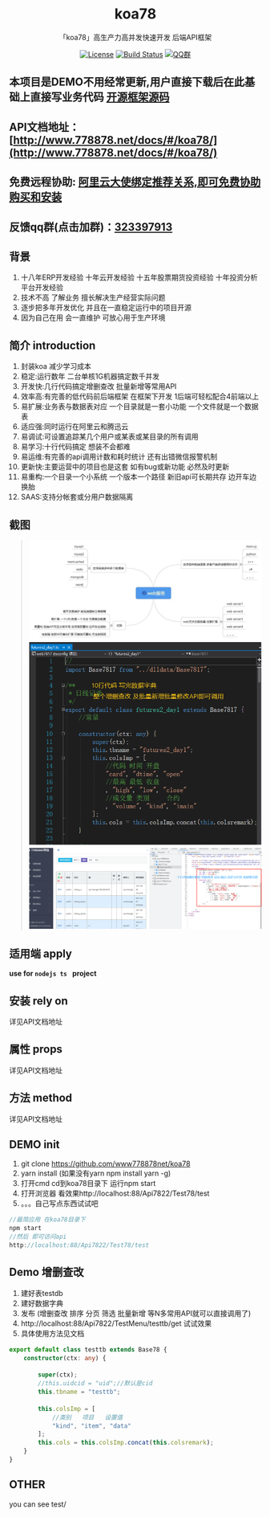 <h1 align="center">koa78</h1>
<div align="center">


「koa78」高生产力高并发快速开发 后端API框架

[![License](https://img.shields.io/badge/license-Apache%202-green.svg)](https://www.apache.org/licenses/LICENSE-2.0)
[![Build Status](https://dev.azure.com/www778878net/basic_ts/_apis/build/status/www778878net.koa78?branchName=main)](https://dev.azure.com/www778878net/basic_ts/_build/latest?definitionId=23&branchName=main)
[![QQ群](https://img.shields.io/badge/QQ群-323397913-blue.svg?style=flat-square&color=12b7f5&logo=qq)](https://qm.qq.com/cgi-bin/qm/qr?k=it9gUUVdBEDWiTOH21NsoRHAbE9IAzAO&jump_from=webapi&authKey=KQwSXEPwpAlzAFvanFURm0Foec9G9Dak0DmThWCexhqUFbWzlGjAFC7t0jrjdKdL)

</div>

## 本项目是DEMO不用经常更新,用户直接下载后在此基础上直接写业务代码 [开源框架源码](https://github.com/www778878net/koa78-base78)
## API文档地址：[http://www.778878.net/docs/#/koa78/](http://www.778878.net/docs/#/koa78/)
## 免费远程协助: [阿里云大使绑定推荐关系,即可免费协助购买和安装](https://www.aliyun.com/minisite/goods?userCode=2ty2vxdh)
## 反馈qq群(点击加群)：[323397913](https://qm.qq.com/cgi-bin/qm/qr?k=it9gUUVdBEDWiTOH21NsoRHAbE9IAzAO&jump_from=webapi&authKey=KQwSXEPwpAlzAFvanFURm0Foec9G9Dak0DmThWCexhqUFbWzlGjAFC7t0jrjdKdL)

## 背景 
1. 十八年ERP开发经验 十年云开发经验 十五年股票期货投资经验 十年投资分析平台开发经验
2. 技术不高 了解业务 擅长解决生产经营实际问题
3. 逐步把多年开发优化 并且在一直稳定运行中的项目开源
4. 因为自己在用 会一直维护 可放心用于生产环境

## 简介 introduction

1. 封装koa 减少学习成本
2. 稳定:运行数年 二台单核1G机器搞定数千并发
3. 开发快:几行代码搞定增删查改 批量新增等常用API
4. 效率高:有完善的低代码前后端框架 在框架下开发 1后端可轻松配合4前端以上
5. 易扩展:业务表与数据表对应 一个目录就是一套小功能 一个文件就是一个数据表
6. 适应强:同时运行在阿里云和腾迅云
7. 易调试:可设置追踪某几个用户或某表或某目录的所有调用
8. 易学习:十行代码搞定 想装不会都难
9. 易运维:有完善的api调用计数和耗时统计 还有出错微信报警机制
10. 更新快:主要运营中的项目也是这套 如有bug或新功能 必然及时更新
11. 易重构:一个目录一个小系统 一个版本一个路径 新旧api可长期共存 边开车边换胎
12. SAAS:支持分帐套或分用户数据隔离

## 截图

>![后端服务](https://github.com/www778878net/node-date78/blob/main/assets/pic/services.jpeg)
>![后端代码示例](https://github.com/www778878net/node-date78/blob/main/assets/pic/nodejs.png)
>![前端代码示例](https://github.com/www778878net/node-date78/blob/main/assets/pic/js.png)


## 适用端 apply

**use for `nodejs ts ` project**



## 安装 rely on

详见API文档地址

## 属性 props

详见API文档地址

## 方法 method

详见API文档地址

## DEMO init
1. git clone https://github.com/www778878net/koa78
2. yarn install (如果没有yarn npm install yarn -g)
3. 打开cmd cd到koa78目录下 运行npm start
4. 打开浏览器 看效果http://localhost:88/Api7822/Test78/test
5. 。。。自己写点东西试试吧
```ts
//最简应用 在koa78目录下
npm start
//然后 即可访问api
http://localhost:88/Api7822/Test78/test
```

## Demo 增删查改
1. 建好表testdb
2. 建好数据字典
3. 发布 (增删查改 排序 分页 筛选 批量新增 等N多常用API就可以直接调用了)
4. http://localhost:88/Api7822/TestMenu/testtb/get 试试效果
5. 具体使用方法见文档

```ts
export default class testtb extends Base78 {
    constructor(ctx: any) {

        super(ctx);
        //this.uidcid = "uid";//默认是cid
        this.tbname = "testtb";

        this.colsImp = [
            //类别   项目   设置值
            "kind", "item", "data"
        ];
        this.cols = this.colsImp.concat(this.colsremark);
    } 
}
```

## OTHER

you can see test/
